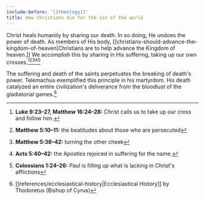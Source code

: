 ```yaml
---
include-before: '[[theology]]'
title: How Christians die for the sin of the world
---
```


Christ heals humanity by sharing our death. In so doing, He undoes the power of death. As members of His body, [[christians-should-advance-the-kingdom-of-heaven|Christians are to help advance the Kingdom of heaven.]] We accomplish this by sharing in His suffering, taking up our own crosses.[^1][^2][^3][^4][^5]

The suffering and death of the saints perpetuates the breaking of death's power. Telemachus exemplified this principle in his martyrdom. His death catalyzed an entire civilization's deliverance from the bloodlust of the gladiatorial games.[^6]

[^1]: **Luke 9:23–27, Matthew 16:24–28:** Christ calls us to take up our cross and follow him.
[^2]: **Matthew 5:10–11:** the beatitudes about those who are persecuted
[^3]: **Matthew 5:38–42:** turning the other cheek
[^4]: **Acts 5:40–42:** the Apostles rejoiced in suffering for the name.
[^5]: **Colossians 1:24–26:** Paul is filling up what is lacking in Christ's afflictions
[^6]: [[references/ecclesiastical-history|Ecclesiastical History]] by Thodoretus (Bishop of Cyrus)
